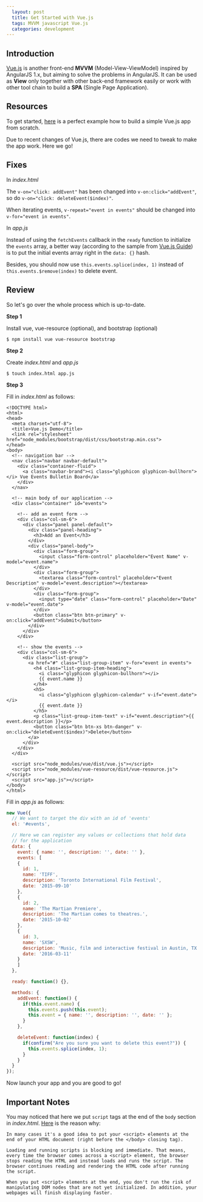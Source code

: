 ```yaml
---
  layout: post
  title: Get Started with Vue.js
  tags: MVVM javascript Vue.js
  categories: development
---
```


## Introduction

[Vue.js](https://vuejs.org/) is another front-end **MVVM** (Model-View-ViewModel) inspired by AngularJS 1.x, but aiming to solve the problems in AngularJS. <!--excerpt-->It can be used as **View** only together with other back-end framework easily or work with other tool chain to build a **SPA** (Single Page Application).

## Resources

To get started, [here](https://scotch.io/tutorials/build-an-app-with-vue-js-a-lightweight-alternative-to-angularjs) is a perfect example how to build a simple Vue.js app from scratch.

Due to recent changes of Vue.js, there are codes we need to tweak to make the app work. Here we go!

## Fixes

In *index.html*

The `v-on="click: addEvent"` has been changed into `v-on:click="addEvent"`, so do `v-on="click: deleteEvent($index)"`.

When iterating events, `v-repeat="event in events"` should be changed into `v-for="event in events"`.

In *app.js*

Instead of using the `fetchEvents` callback in the `ready` function to initialize the `events` array, a better way (according to the sample from [Vue.js Guide](https://vuejs.org/guide/index.html)) is to put the initial events array right in the `data: {}` hash.

Besides, you should now use `this.events.splice(index, 1)` instead of `this.events.$remove(index)` to delete event.

## Review

So let's go over the whole process which is up-to-date.

**Step 1**

Install vue, vue-resource (optional), and bootstrap (optional)

```
$ npm install vue vue-resource bootstrap
```

**Step 2**

Create *index.html* and *app.js*

```
$ touch index.html app.js
```

**Step 3**

Fill in *index.html* as follows:

```
<!DOCTYPE html>
<html>
<head>
  <meta charset="utf-8">
  <title>Vue.js Demo</title>
  <link rel="stylesheet" href="node_modules/bootstrap/dist/css/bootstrap.min.css">
</head>
<body>
  <!-- navigation bar -->
  <nav class="navbar navbar-default">
    <div class="container-fluid">
      <a class="navbar-brand"><i class="glyphicon glyphicon-bullhorn"></i> Vue Events Bulletin Board</a>
    </div>
  </nav>

  <!-- main body of our application -->
  <div class="container" id="events">

    <!-- add an event form -->
    <div class="col-sm-6">
      <div class="panel panel-default">
        <div class="panel-heading">
          <h3>Add an Event</h3>
        </div>
        <div class="panel-body">
          <div class="form-group">
            <input class="form-control" placeholder="Event Name" v-model="event.name">
          </div>
          <div class="form-group">
            <textarea class="form-control" placeholder="Event Description" v-model="event.description"></textarea>
          </div>
          <div class="form-group">
            <input type="date" class="form-control" placeholder="Date" v-model="event.date">
          </div>
          <button class="btn btn-primary" v-on:click="addEvent">Submit</button>
        </div>
      </div>
    </div>

    <!-- show the events -->
    <div class="col-sm-6">
      <div class="list-group">
        <a href="#" class="list-group-item" v-for="event in events">
          <h4 class="list-group-item-heading">
            <i class="glyphicon glyphicon-bullhorn"></i>
            {{ event.name }}
          </h4>
          <h5>
            <i class="glyphicon glyphicon-calendar" v-if="event.date"></i>
            {{ event.date }}
          </h5>
          <p class="list-group-item-text" v-if="event.description">{{ event.description }}</p>
          <button class="btn btn-xs btn-danger" v-on:click="deleteEvent($index)">Delete</button>
        </a>
      </div>
    </div>
  </div>

  <script src="node_modules/vue/dist/vue.js"></script>
  <script src="node_modules/vue-resource/dist/vue-resource.js"></script>
  <script src="app.js"></script>
</body>
</html>
```

Fill in *app.js* as follows:

```javascript
new Vue({
  // We want to target the div with an id of 'events'
  el: '#events',

  // Here we can register any values or collections that hold data
  // for the application
  data: {
    event: { name: '', description: '', date: '' },
    events: [
    {
      id: 1,
      name: 'TIFF',
      description: 'Toronto International Film Festival',
      date: '2015-09-10'
    },
    {
      id: 2,
      name: 'The Martian Premiere',
      description: 'The Martian comes to theatres.',
      date: '2015-10-02'
    },
    {
      id: 3,
      name: 'SXSW',
      description: 'Music, film and interactive festival in Austin, TX.',
      date: '2016-03-11'
    }
    ]
  },

  ready: function() {},

  methods: {
    addEvent: function() {
      if(this.event.name) {
        this.events.push(this.event);
        this.event = { name: '', description: '', date: '' };
      }
    },

    deleteEvent: function(index) {
      if(confirm("Are you sure you want to delete this event?")) {
        this.events.splice(index, 1);        
      }
    }
  }
});
```

Now launch your app and you are good to go!

## Important Notes

You may noticed that here we put `script` tags at the end of the `body` section in *index.html*. [Here](https://developer.mozilla.org/en-US/Learn/HTML/Howto/Use_JavaScript_within_a_webpage) is the reason why:


```
In many cases it's a good idea to put your <script> elements at the end of your HTML document (right before the </body> closing tag).

Loading and running scripts is blocking and immediate. That means, every time the browser comes across a <script> element, the browser stops reading the HTML and instead loads and runs the script. The browser continues reading and rendering the HTML code after running the script.

When you put <script> elements at the end, you don't run the risk of manipulating DOM nodes that are not yet initialized. In addition, your webpages will finish displaying faster.
```
